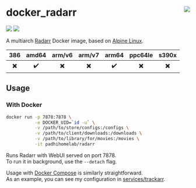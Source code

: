 # docker_radarr <a href='https://github.com/padhi-homelab/docker_radarr/actions?query=workflow%3A%22Docker+CI+Release%22'><img align='right' src='https://img.shields.io/github/workflow/status/padhi-homelab/docker_radarr/Docker%20CI%20Release?logo=github&logoWidth=24&style=flat-square'></img></a>

<a href='https://hub.docker.com/r/padhihomelab/radarr'><img src='https://img.shields.io/docker/image-size/padhihomelab/radarr/latest?label=size%20%5Blatest%5D&logo=docker&logoWidth=24&style=for-the-badge'></img></a>
<a href='https://hub.docker.com/r/padhihomelab/radarr'><img src='https://img.shields.io/docker/image-size/padhihomelab/radarr/testing?label=size%20%5Btesting%5D&logo=docker&logoWidth=24&style=for-the-badge'></img></a>

A multiarch [Radarr] Docker image, based on [Alpine Linux].

|           386            |       amd64        |          arm/v6          |          arm/v7          |       arm64        |         ppc64le          |          s390x           |
| :----------------------: | :----------------: | :----------------------: | :----------------------: | :----------------: | :----------------------: | :----------------------: |
| :heavy_multiplication_x: | :heavy_check_mark: | :heavy_multiplication_x: | :heavy_multiplication_x: | :heavy_check_mark: | :heavy_multiplication_x: | :heavy_multiplication_x: |

## Usage

### With Docker

```sh
docker run -p 7878:7878 \
           -e DOCKER_UID=`id -u` \
           -v /path/to/store/configs:/configs \
           -v /path/to/client/downloads:/downloads \
           -v /path/to/library/for/movies:/movies \
           -it padhihomelab/radarr
```

Runs Radarr with WebUI served on port 7878.
<br>
To run it in background, use the `--detach` flag.

Usage with [Docker Compose] is similarly straightforward.
<br>
As an example, you can see my configuration in [services/trackarr].


[Alpine Linux]: https://alpinelinux.org/
[Docker Compose]:    https://docs.docker.com/compose/
[Radarr]:       https://radarr.video/
[services/trackarr]: https://github.com/padhi-homelab/services/tree/master/trackarr
